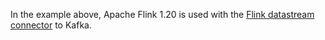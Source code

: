 In the example above, Apache Flink 1.20 is used with the [Flink datastream connector](https://nightlies.apache.org/flink/flink-docs-release-1.20/docs/connectors/datastream/kafka/) to Kafka.